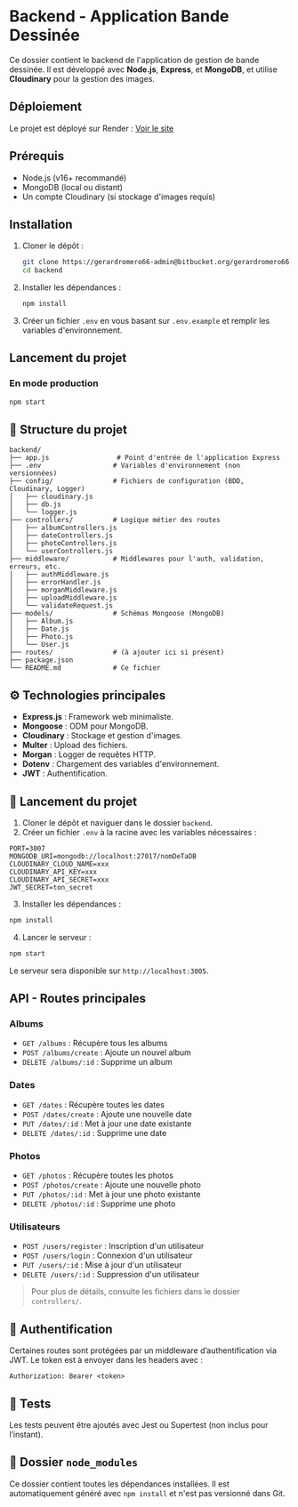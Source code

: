 # Backend - Application Bande Dessinée

Ce dossier contient le backend de l'application de gestion de bande dessinée. Il est développé avec **Node.js**, **Express**, et **MongoDB**, et utilise **Cloudinary** pour la gestion des images.

## Déploiement

Le projet est déployé sur Render : [Voir le site](https://leglaiveproduction-gh2o.onrender.com)

## Prérequis

- Node.js (v16+ recommandé)
- MongoDB (local ou distant)
- Un compte Cloudinary (si stockage d'images requis)

## Installation

1. Cloner le dépôt :

   ```sh
   git clone https://gerardromero66-admin@bitbucket.org/gerardromero66/leglaiveproduction.git
   cd backend
   ```

2. Installer les dépendances :

   ```sh
   npm install
   ```

3. Créer un fichier `.env` en vous basant sur `.env.example` et remplir les variables d'environnement.

## Lancement du projet

### En mode production

```sh
npm start
```

## 📁 Structure du projet

```
backend/
├── app.js                 # Point d'entrée de l'application Express
├── .env                  # Variables d'environnement (non versionnées)
├── config/               # Fichiers de configuration (BDD, Cloudinary, Logger)
│   ├── cloudinary.js
│   ├── db.js
│   └── logger.js
├── controllers/          # Logique métier des routes
│   ├── albumControllers.js
│   ├── dateControllers.js
│   ├── photoControllers.js
│   └── userControllers.js
├── middleware/           # Middlewares pour l'auth, validation, erreurs, etc.
│   ├── authMiddleware.js
│   ├── errorHandler.js
│   ├── morganMiddleware.js
│   ├── uploadMiddleware.js
│   └── validateRequest.js
├── models/               # Schémas Mongoose (MongoDB)
│   ├── Album.js
│   ├── Date.js
│   ├── Photo.js
│   └── User.js
├── routes/               # (à ajouter ici si présent)
├── package.json
└── README.md             # Ce fichier
```

## ⚙️ Technologies principales

- **Express.js** : Framework web minimaliste.
- **Mongoose** : ODM pour MongoDB.
- **Cloudinary** : Stockage et gestion d'images.
- **Multer** : Upload des fichiers.
- **Morgan** : Logger de requêtes HTTP.
- **Dotenv** : Chargement des variables d'environnement.
- **JWT** : Authentification.

## 🚀 Lancement du projet

1. Cloner le dépôt et naviguer dans le dossier `backend`.
2. Créer un fichier `.env` à la racine avec les variables nécessaires :

```env
PORT=3007
MONGODB_URI=mongodb://localhost:27017/nomDeTaDB
CLOUDINARY_CLOUD_NAME=xxx
CLOUDINARY_API_KEY=xxx
CLOUDINARY_API_SECRET=xxx
JWT_SECRET=ton_secret
```

3. Installer les dépendances :

```bash
npm install
```

4. Lancer le serveur :

```bash
npm start
```

Le serveur sera disponible sur `http://localhost:3005`.

## API - Routes principales

### Albums

- `GET /albums` : Récupère tous les albums
- `POST /albums/create` : Ajoute un nouvel album
- `DELETE /albums/:id` : Supprime un album

### Dates

- `GET /dates` : Récupère toutes les dates
- `POST /dates/create` : Ajoute une nouvelle date
- `PUT /dates/:id` : Met à jour une date existante
- `DELETE /dates/:id` : Supprime une date

### Photos

- `GET /photos` : Récupère toutes les photos
- `POST /photos/create` : Ajoute une nouvelle photo
- `PUT /photos/:id` : Met à jour une photo existante
- `DELETE /photos/:id` : Supprime une photo

### Utilisateurs

- `POST /users/register` : Inscription d'un utilisateur
- `POST /users/login` : Connexion d'un utilisateur
- `PUT /users/:id` : Mise à jour d'un utilisateur
- `DELETE /users/:id` : Suppression d'un utilisateur

> Pour plus de détails, consulte les fichiers dans le dossier `controllers/`.

## 🔐 Authentification

Certaines routes sont protégées par un middleware d’authentification via JWT. Le token est à envoyer dans les headers avec :

```http
Authorization: Bearer <token>
```

## 🧪 Tests

Les tests peuvent être ajoutés avec Jest ou Supertest (non inclus pour l’instant).

## 📁 Dossier `node_modules`

Ce dossier contient toutes les dépendances installées. Il est automatiquement généré avec `npm install` et n'est pas versionné dans Git.
